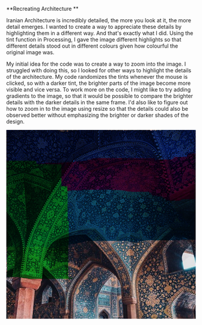 **Recreating Architecture **

Iranian Architecture is incredibly detailed, the more you look at it, the more detail emerges. I wanted to create a way to appreciate these details by highlighting them in a different way. And that's exactly what I did. Using the tint function in Processing, I gave the image different highlights so that different details stood out in different colours given how colourful the original image was. 

My initial idea for the code was to create a way to zoom into the image. I struggled with doing this, so I looked for other ways to highlight the details of the architecture. My code randomizes the tints whenever the mouse is clicked, so with a darker tint, the brighter parts of the image become more visible and vice versa. To work more on the code, I might like to try adding gradients to the image, so that it would be possible to compare the brighter details with the darker details in the same frame. I'd also like to figure out how to zoom in to the image using resize so that the details could also be observed better without emphasizing the brighter or darker shades of the design.

![](tintedArchitecture.jpg)
